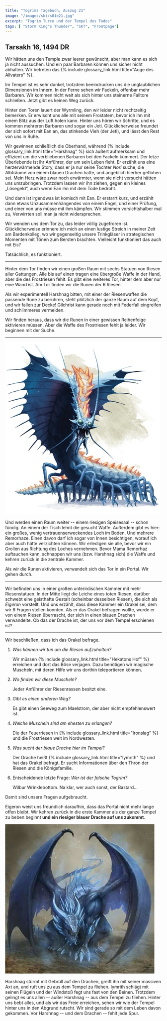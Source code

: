 ```yaml
---
title: "Togrims Tagebuch, Auszug 21"
image: "/images/skt/s01e21.jpg"
excerpt: "Togrim Turco und der Tempel des Todes"
tags: [ "Storm King's Thunder", "SKT", "Frontpage"]
---
```


## Tarsakh 16, 1494 DR

Wir hätten uns den Temple zwar leerer gewünscht, aber man kann es sich ja nicht aussuchen. Und ein
paar Barbaren können uns sicher nicht abhalten. Wir betreten das {% include glossary_link.html
title="Auge des Allvaters" %}.

Im Tempel ist es sehr dunkel, trotzdem beeindrucken uns die unglaublichen Dimensionen im Innern.
In der Ferne sehen wir Fackeln, offenbar mehr Barbaren. Wir kommen nicht weit als sich hinter uns
steinerne Falltore schließen. Jetzt gibt es keinen Weg zurück.

Hinter den Toren lauert der Wyrmling, den wir leider nicht rechtzeitig bemerken. Er erwischt uns
alle mit seinem Frostatem, bevor ich ihn mit einem Blitz aus der Luft holen kann. Hinter uns hören
wir Schritte, und es kommen mehreren Barbaren und sogar ein Jeti. Glücklicherweise freundet der sich
sofort mit Ean an, das stinkende Vieh (der Jeti), und lässt den Rest von uns in Ruhe.

Wir gewinnen schließlich die Oberhand, während {% include glossary_link.html title="Harshnag" %}
sich äußert aufmerksam und effizient um die verbliebenen Barbaren bei den Fackeln kümmert. Der letze
Überlebende ist ihr Anführer, der um sein Leben fleht. Er erzählt uns eine herzerwärmende Story,
dass er ja nur seine Tochter *Nori* suche, die Albträume von einem blauen Drachen hatte, und
angeblich hierher geflohen sei. Mein Herz wäre zwar noch erwärmter, wenn sie nicht versucht hätten
uns umzubringen. Trotzdem lassen wir ihn ziehen, gegen ein kleines „Lösegeld“, auch wenn Ean ihn
mit dem Tode bedroht.

Und dann ist irgendwas ist komisch mit Ean. Er erstarrt kurz, und erzählt dann etwas
Unzusammenhängendes von einem Engel, und einer Prüfung, und einer von uns müsse mit ihm kämpfen. Wir
stimmen vorsichtshalber mal zu, Verwirrten soll man ja nicht widersprechen.

Wir wenden uns dem Tor zu, das leider völlig zugefroren ist. Glücklicherweise erinnere ich mich an
einen lustige Streich in meiner Zeit am Bardenkolleg, wo wir gegenseitig unsere Trinkgläser in
strategischen Momenten mit Tönen zum Bersten brachten. Vielleicht funktioniert das auch mit Eis?

Tatsächlich, es funktioniert.

---

Hinter dem Tor finden wir einen großen Raum mit sechs Statuen von Riesen aller Gattungen. Alle bis
auf einen tragen eine übergroße Waffe in der Hand, aber die des Frostriesen fehlt. Es gibt eine
weiteres Tor, hinter dem aber nur eine Wand ist. Am Tor finden wir die Runen der 6 Riesen.

Als wir experimentell Harshnag bitten, mit einer der Riesenwaffen die passende Rune zu berühren,
steht plötzlich der ganze Raum auf dem Kopf, und wir fallen zur Decke! Gilchrist kann gerade noch
mit Federfall eingreifen und schlimmeres vermeiden.

Wir finden heraus, dass wir die Runen in einer gewissen Reihenfolge aktivieren müssen. Aber die
Waffe des Frostriesen fehlt ja leider. Wir beginnen mit der Suche.

---

<img src='/images/skt/remorhaz.jpg' class="auto" />

Und werden einen Raum weiter -- einem riesigen Speisesaal -- schon fündig. An einem der Tisch
lehnt die gesucht Waffe. Außerdem gibt es hier: ein großes, wenig vertrauenserweckendes Loch im
Boden. Und mehrere Remorhaze. Einen davon darf ich sogar von Innen besichtigen, worauf ich aber auch
hätte verzichten können. Wir erledigen sie alle, bevor wir ein Grollen aus Richtung des Loches
vernehmen. Bevor Mama Remorhaz auftauchen kann, schnappen wir uns (bzw. Harshnag sich) die Waffe und
kehren zurück in die zentrale Kammer.

Als wir die Runen aktivieren, verwandelt sich das Tor in ein Portal. Wir gehen durch.

---

Wir befinden uns in einer großen unterirdischen Kammer mit mehr Riesenstatuen. In der Mitte liegt
die Leiche eines toten Riesen, darüber schwebt eine geisthafte Gestalt (scheinbar desselben Riesen),
die sich als *Eigeron* vorstellt. Und uns erzählt, dass diese Kammer ein Orakel sei, dem wir 6
Fragen stellen konnten. Als er das Orakel befragen wollte, wurde er von einem Riesen überrascht, der
sich in einen blauen Drachen verwandelte.  Ob das der Drache ist, der uns vor dem Tempel erschienen
ist?

---

Wir beschließen, dass ich das Orakel befrage.

1. *Was können wir tun um die Riesen aufzuhalten?*

   Wir müssen {% include glossary_link.html title="Hekatons Hof" %} erreichen und dort das Böse
   verjagen. Dazu benötigen wir magische Muscheln, mit deren Hilfe wir uns dorthin teleportieren
   können.

2. *Wo finden wir diese Muscheln?*

   Jeder Anführer der Riesenrassen besitzt eine.

3. *Gibt es einen anderen Weg?*

   Es gibt einen Seeweg zum Maelstrom, der aber nicht empfehlenswert ist.

4. *Welche Muscheln sind am ehesten zu erlangen?*

   Die der Feuerriesen in {% include glossary_link.html title="Ironslag" %} und die Frostriesen
   weit im Nordwesten.

5. *Was sucht der blaue Drache hier im Tempel?*

   Der Drache heißt {% include glossary_link.html title="Iymrith" %} und hat das Orakel befragt.
   Er sucht Informationen über den Thron der Riesen und die Königsfamilie.

6. Entscheidende letzte Frage: *Wer ist der falsche Togrim?*

   Wilbur Wrinklebottom. Na klar, wer auch sonst, der Bastard...

Damit sind unsere Fragen aufgebraucht.

Eigeron weist uns freundlich daraufhin, dass das Portal nicht mehr lange offen bleibt. Wir kehren
zurück in die erste Kammer als der ganze Tempel zu beben beginnt **und ein riesiger blauer Drache
auf uns zukommt**.

<img src='/images/skt/blue_dragon.jpg' class="auto" />

Harshnag stürmt mit Gebrüll auf den Drachen, greift ihn mit seiner massiven Axt an, und ruft uns
zu aus dem Tempel zu fliehen. Iymrith schlägt mit seinen Flügeln und der Windstoß fegt uns fast
von den Beinen. Trotzdem gelingt es uns allen -- außer Harshnag -- aus dem Tempel zu fliehen.
Hinter uns bebt alles, und als wir das Freie erreichen, sehen wir wie der Tempel hinter uns in
den Abgrund rutscht. Wir sind gerade so mit dem Leben davon gekommen. Vor Harshnag -- und dem
Drachen -- fehlt jede Spur.
